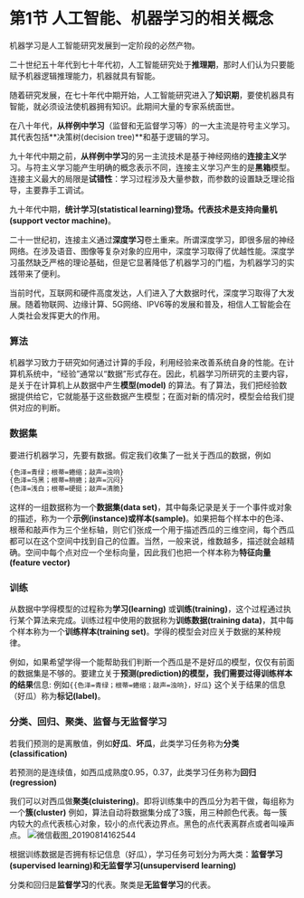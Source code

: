 # 第1节 人工智能、机器学习的相关概念

机器学习是人工智能研究发展到一定阶段的必然产物。

二十世纪五十年代到七十年代初，人工智能研究处于**推理期**，那时人们认为只要能赋予机器逻辑推理能力，机器就具有智能。

随着研究发展，在七十年代中期开始，人工智能研究进入了**知识期**，要使机器具有智能，就必须设法使机器拥有知识。此期间大量的专家系统面世。

在八十年代，**从样例中学习**（监督和无监督学习等）的一大主流是符号主义学习。其代表包括**决策树(decision tree)**和基于逻辑的学习。

九十年代中期之前，**从样例中学习**的另一主流技术是基于神经网络的**连接主义**学习。与符主义学习能产生明确的概念表示不同，连接主义学习产生的是**黑箱**模型。连接主义最大的局限是**试错性**：学习过程涉及大量参数，而参数的设置缺乏理论指导，主要靠手工调试。

九十年代中期，**统计学习(statistical learning)**登场。代表技术是**支持向量机(support vector machine)**。

二十一世纪初，连接主义通过**深度学习**卷土重来。所谓深度学习，即很多层的神经网络。在涉及语音、图像等复杂对象的应用中，深度学习取得了优越性能。深度学习虽然缺乏严格的理论基础，但是它显著降低了机器学习的门槛，为机器学习的实践带来了便利。

当前时代，互联网和硬件高度发达，人们进入了大数据时代，深度学习取得了大发展。随着物联网、边缘计算、5G网络、IPV6等的发展和普及，相信人工智能会在人类社会发挥更大的作用。

### 算法

机器学习致力于研究如何通过计算的手段，利用经验来改善系统自身的性能。在计算机系统中，“经验”通常以“数据”形式存在。因此，机器学习所研究的主要内容，是关于在计算机上从数据中产生**模型(model)** 的算法。有了算法，我们把经验数据提供给它，它就能基于这些数据产生模型；在面对新的情况时，模型会给我们提供对应的判断。

### 数据集

要进行机器学习，先要有数据。假定我们收集了一批关于西瓜的数据，例如

```bash
{色泽=青绿；根蒂=蜷缩；敲声=浊响}
{色泽=乌黑；根蒂=稍蜷；敲声=沉闷}
{色泽=浅白；根蒂=硬挺；敲声=清脆}
```

这样的一组数据称为一个**数据集(data set)**，其中每条记录是关于一个事件或对象的描述，称为一个**示例(instance)**或**样本(sample)**。如果把每个样本中的色泽、根蒂和敲声作为三个坐标轴，则它们张成一个用于描述西瓜的三维空间，每个西瓜都可以在这个空间中找到自己的位置。当然，一般来说，维数越多，描述就会越精确。空间中每个点对应一个坐标向量，因此我们也把一个样本称为**特征向量(feature vector)**

### 训练

从数据中学得模型的过程称为**学习(learning)** 或**训练(training)**，这个过程通过执行某个算法来完成。训练过程中使用的数据称为**训练数据(training data)**，其中每个样本称为一个**训练样本(training set)**。学得的模型会对应关于数据的某种规律。

例如，如果希望学得一个能帮助我们判断一个西瓜是不是好瓜的模型，仅仅有前面的数据集是不够的。要建立关于**预测(prediction)**的模型，我们需要过得训练样本的**结果**信息:
例如`{{色泽=青绿；根蒂=蜷缩；敲声=浊响}，好瓜}`
这个关于结果的信息（好瓜）称为**标记(label)**。

### 分类、回归、聚类、监督与无监督学习

若我们预测的是离散值，例如**好瓜**、**坏瓜**，此类学习任务称为**分类(classification)**

若预测的是连续值，如西瓜成熟度0.95，0.37，此类学习任务称为**回归(regression)**

我们可以对西瓜做**聚类(cluistering)**。即将训练集中的西瓜分为若干做，每组称为一个**簇(cluster)**
例如，算法自动将数据集分成了3簇，用三种颜色代表。每一簇内较大的点代表核心对象，较小的点代表边界点。黑色的点代表离群点或者叫噪声点。
![微信截图_20190814162544](https://md.hass.live/%E5%BE%AE%E4%BF%A1%E6%88%AA%E5%9B%BE_20190814162544.png)

根据训练数据是否拥有标记信息（好瓜），学习任务可划分为两大类：**监督学习(supervised learning)**和**无监督学习(unsuperviserd learning)**

分类和回归是**监督学习**的代表。聚类是**无监督学习**的代表。

